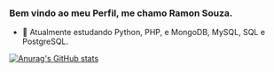 ### Bem vindo ao meu Perfil, me chamo Ramon Souza.

- 🌱 Atualmente estudando Python, PHP, e MongoDB, MySQL, SQL e PostgreSQL.

[![Anurag's GitHub stats](https://github-readme-stats.vercel.app/api?username=Ramonsouzadasilva)](https://github.com/Ramonsouzadasilva/github-readme-stats)
